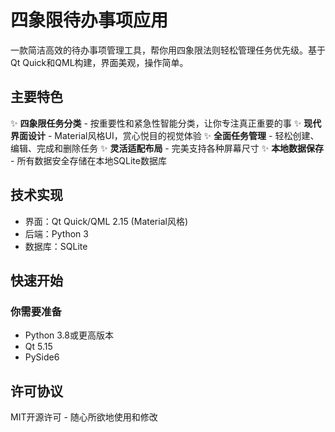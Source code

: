 # 四象限待办事项应用

一款简洁高效的待办事项管理工具，帮你用四象限法则轻松管理任务优先级。基于Qt Quick和QML构建，界面美观，操作简单。

## 主要特色

✨ **四象限任务分类** - 按重要性和紧急性智能分类，让你专注真正重要的事
✨ **现代界面设计** - Material风格UI，赏心悦目的视觉体验
✨ **全面任务管理** - 轻松创建、编辑、完成和删除任务
✨ **灵活适配布局** - 完美支持各种屏幕尺寸
✨ **本地数据保存** - 所有数据安全存储在本地SQLite数据库

## 技术实现

- 界面：Qt Quick/QML 2.15 (Material风格)
- 后端：Python 3
- 数据库：SQLite

## 快速开始

### 你需要准备
- Python 3.8或更高版本
- Qt 5.15
- PySide6

## 许可协议

MIT开源许可 - 随心所欲地使用和修改